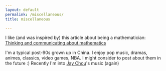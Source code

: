 ```yaml
---
layout: default  
permalink: /miscellaneous/  
title: miscellaneous  

---
```


I like (and was inspired by) this article about being a mathematician: [Thinking and communicating about mathematics](https://sites.math.rutgers.edu/~saks/300S/Part1.pdf) 

I'm a typical post-90s grown up in China. I enjoy pop music, dramas, animes, classics, video games, NBA. I might consider to post about them in the future :) Recently I'm into [Jay Chou](https://en.wikipedia.org/wiki/Jay_Chou)'s music (again)  
